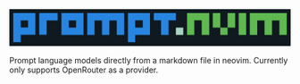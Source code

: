 <img src="logo.png" />

Prompt language models directly from a markdown file in neovim.
Currently only supports OpenRouter as a provider.

